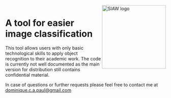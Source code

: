 <img src="https://siaw.unisg.ch/-/media/538460c65a8e4a018d00ee8b97bf8709.jpg" alt="SIAW logo" width="200" align="right">

# A tool for easier image classification
This tool allows users with only basic technological skills to apply object recognition to their academic work. The code is currently not well documented as the main version for distribution still contains confidential material.

In case of questions or further requests please feel free to contact me at dominique.c.a.paul@gmail.com

